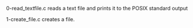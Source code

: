 0-read_textfile.c reads a text file and prints it to the POSIX standard output

1-create_file.c creates a file.
